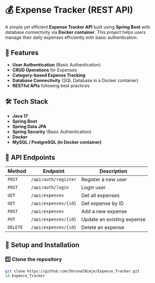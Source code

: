 # 💰 Expense Tracker (REST API)

A simple yet efficient **Expense Tracker API** built using **Spring Boot** with database connectivity via **Docker container**. This project helps users manage their daily expenses efficiently with basic authentication.

## 🚀 Features

- **User Authentication** (Basic Authentication)
- **CRUD Operations** for Expenses
- **Category-based Expense Tracking**
- **Database Connectivity** (SQL Database in a Docker container)
- **RESTful APIs** following best practices

## 🛠️ Tech Stack

- **Java 17**
- **Spring Boot**
- **Spring Data JPA**
- **Spring Security** (Basic Authentication)
- **Docker**
- **MySQL / PostgreSQL (in Docker container)**

## 📌 API Endpoints

| Method  | Endpoint                 | Description                |
|---------|--------------------------|----------------------------|
| `POST`  | `/api/auth/register`      | Register a new user        |
| `POST`  | `/api/auth/login`         | Login user                 |
| `GET`   | `/api/expenses`           | Get all expenses           |
| `GET`   | `/api/expenses/{id}`      | Get expense by ID          |
| `POST`  | `/api/expenses`           | Add a new expense          |
| `PUT`   | `/api/expenses/{id}`      | Update an existing expense |
| `DELETE`| `/api/expenses/{id}`      | Delete an expense          |

## 🔧 Setup and Installation

### 1️⃣ Clone the repository
```sh
git clone https://github.com/ShrunalNimje/Expence_Tracker.git
cd Expence_Tracker
